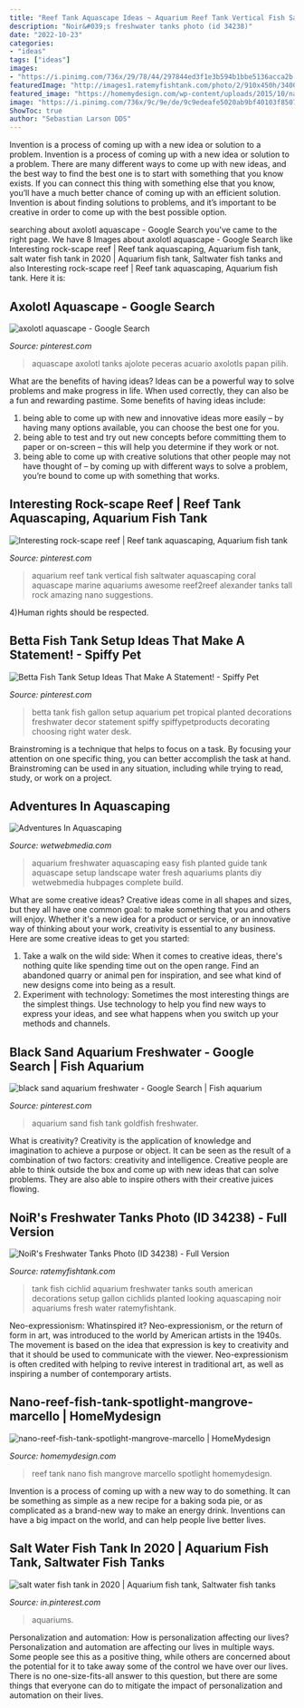 ```yaml
---
title: "Reef Tank Aquascape Ideas ~ Aquarium Reef Tank Vertical Fish Saltwater Aquascaping Coral Aquascape Marine Aquariums Awesome Reef2reef Alexander Tanks Tall Rock Amazing Nano Suggestions"
description: "Noir&#039;s freshwater tanks photo (id 34238)"
date: "2022-10-23"
categories:
- "ideas"
tags: ["ideas"]
images:
- "https://i.pinimg.com/736x/29/78/44/297844ed3f1e3b594b1bbe5136acca2b.jpg"
featuredImage: "http://images1.ratemyfishtank.com/photo/2/910x450h/34000/34238/My-South-American-cichlid-tank--9gpGj1.jpg"
featured_image: "https://homemydesign.com/wp-content/uploads/2015/10/nano-reef-fish-tank-spotlight-mangrove-marcello.jpg"
image: "https://i.pinimg.com/736x/9c/9e/de/9c9edeafe5020ab9bf40103f85075ff6.jpg"
ShowToc: true
author: "Sebastian Larson DDS"
---
```



Invention is a process of coming up with a new idea or solution to a problem.
Invention is a process of coming up with a new idea or solution to a problem. There are many different ways to come up with new ideas, and the best way to find the best one is to start with something that you know exists. If you can connect this thing with something else that you know, you’ll have a much better chance of coming up with an efficient solution. Invention is about finding solutions to problems, and it’s important to be creative in order to come up with the best possible option.

	

		
searching about axolotl aquascape - Google Search you've came to the right page. We have 8 Images about axolotl aquascape - Google Search like Interesting rock-scape reef | Reef tank aquascaping, Aquarium fish tank, salt water fish tank in 2020 | Aquarium fish tank, Saltwater fish tanks and also Interesting rock-scape reef | Reef tank aquascaping, Aquarium fish tank. Here it is:
		
    
## Axolotl Aquascape - Google Search

<img loading=lazy src="https://i.pinimg.com/736x/9b/be/81/9bbe81ed8bff9e256f5d4f40c176c1f2.jpg" onerror="this.onerror=null;this.src='https://tse2.mm.bing.net/th?id=OIP.PaHwxhDvjVMBI6dM8084jgHaFe&amp;pid=15.1';" alt="axolotl aquascape - Google Search">

_Source: pinterest.com_

>aquascape axolotl tanks ajolote peceras acuario axolotls papan pilih. 

	

What are the benefits of having ideas?
Ideas can be a powerful way to solve problems and make progress in life. When used correctly, they can also be a fun and rewarding pastime. Some benefits of having ideas include: 
1) being able to come up with new and innovative ideas more easily – by having many options available, you can choose the best one for you. 
2) being able to test and try out new concepts before committing them to paper or on-screen – this will help you determine if they work or not. 
3) being able to come up with creative solutions that other people may not have thought of – by coming up with different ways to solve a problem, you’re bound to come up with something that works.

    
## Interesting Rock-scape Reef | Reef Tank Aquascaping, Aquarium Fish Tank

<img loading=lazy src="https://i.pinimg.com/736x/9c/9e/de/9c9edeafe5020ab9bf40103f85075ff6.jpg" onerror="this.onerror=null;this.src='https://tse1.mm.bing.net/th?id=OIP.S2ZYJCqXvT_IhQq-NwpbVQHaKl&amp;pid=15.1';" alt="Interesting rock-scape reef | Reef tank aquascaping, Aquarium fish tank">

_Source: pinterest.com_

>aquarium reef tank vertical fish saltwater aquascaping coral aquascape marine aquariums awesome reef2reef alexander tanks tall rock amazing nano suggestions. 

	

4)Human rights should be respected.

    
## Betta Fish Tank Setup Ideas That Make A Statement! - Spiffy Pet

<img loading=lazy src="https://i.pinimg.com/736x/1b/e0/e4/1be0e48b3a5e8d7acc4ad99db2f3c097.jpg" onerror="this.onerror=null;this.src='https://tse1.mm.bing.net/th?id=OIP.nWxUdZ6OHtp_bn9bJthpigHaEr&amp;pid=15.1';" alt="Betta Fish Tank Setup Ideas That Make A Statement! - Spiffy Pet">

_Source: pinterest.com_

>betta tank fish gallon setup aquarium pet tropical planted decorations freshwater decor statement spiffy spiffypetproducts decorating choosing right water desk. 

	

Brainstroming is a technique that helps to focus on a task. By focusing your attention on one specific thing, you can better accomplish the task at hand. Brainstroming can be used in any situation, including while trying to read, study, or work on a project.

    
## Adventures In Aquascaping

<img loading=lazy src="http://www.wetwebmedia.com/ca/volume_2/cav2i6/planted_aquascaping/full_size_pics/5-22_front.JPG" onerror="this.onerror=null;this.src='https://tse1.mm.bing.net/th?id=OIP.EkumoSwJKJX6wtL2fSchAQHaFj&amp;pid=15.1';" alt="Adventures In Aquascaping">

_Source: wetwebmedia.com_

>aquarium freshwater aquascaping easy fish planted guide tank aquascape setup landscape water fresh aquariums plants diy wetwebmedia hubpages complete build. 

	

What are some creative ideas?
Creative ideas come in all shapes and sizes, but they all have one common goal: to make something that you and others will enjoy. Whether it's a new idea for a product or service, or an innovative way of thinking about your work, creativity is essential to any business. Here are some creative ideas to get you started: 
1. Take a walk on the wild side: When it comes to creative ideas, there's nothing quite like spending time out on the open range. Find an abandoned quarry or animal pen for inspiration, and see what kind of new designs come into being as a result. 
2. Experiment with technology: Sometimes the most interesting things are the simplest things. Use technology to help you find new ways to express your ideas, and see what happens when you switch up your methods and channels. 

    
## Black Sand Aquarium Freshwater - Google Search | Fish Aquarium

<img loading=lazy src="https://i.pinimg.com/736x/d1/f2/3d/d1f23d0c125f767c933e9f1a3775536b--aquarium-design-aquarium-ideas.jpg" onerror="this.onerror=null;this.src='https://tse1.mm.bing.net/th?id=OIP.0kbulJ51jGoUfpuP-C9x8gHaFM&amp;pid=15.1';" alt="black sand aquarium freshwater - Google Search | Fish aquarium">

_Source: pinterest.com_

>aquarium sand fish tank goldfish freshwater. 

	

What is creativity?
Creativity is the application of knowledge and imagination to achieve a purpose or object. It can be seen as the result of a combination of two factors: creativity and intelligence. Creative people are able to think outside the box and come up with new ideas that can solve problems. They are also able to inspire others with their creative juices flowing.

    
## NoiR&#039;s Freshwater Tanks Photo (ID 34238) - Full Version

<img loading=lazy src="http://images1.ratemyfishtank.com/photo/2/910x450h/34000/34238/My-South-American-cichlid-tank--9gpGj1.jpg" onerror="this.onerror=null;this.src='https://tse2.mm.bing.net/th?id=OIP.VsfwuerrqdL4u0xMW3FF_gHaEK&amp;pid=15.1';" alt="NoiR&#039;s Freshwater Tanks Photo (ID 34238) - Full Version">

_Source: ratemyfishtank.com_

>tank fish cichlid aquarium freshwater tanks south american decorations setup gallon cichlids planted looking aquascaping noir aquariums fresh water ratemyfishtank. 

	

Neo-expressionism: Whatinspired it?
Neo-expressionism, or the return of form in art, was introduced to the world by American artists in the 1940s. The movement is based on the idea that expression is key to creativity and that it should be used to communicate with the viewer. Neo-expressionism is often credited with helping to revive interest in traditional art, as well as inspiring a number of contemporary artists.

    
## Nano-reef-fish-tank-spotlight-mangrove-marcello | HomeMydesign

<img loading=lazy src="https://homemydesign.com/wp-content/uploads/2015/10/nano-reef-fish-tank-spotlight-mangrove-marcello.jpg" onerror="this.onerror=null;this.src='https://tse2.mm.bing.net/th?id=OIP.f4qveUVcgEgzymC-VhfesQHaF9&amp;pid=15.1';" alt="nano-reef-fish-tank-spotlight-mangrove-marcello | HomeMydesign">

_Source: homemydesign.com_

>reef tank nano fish mangrove marcello spotlight homemydesign. 

	

Invention is a process of coming up with a new way to do something. It can be something as simple as a new recipe for a baking soda pie, or as complicated as a brand-new way to make an energy drink. Inventions can have a big impact on the world, and can help people live better lives.

    
## Salt Water Fish Tank In 2020 | Aquarium Fish Tank, Saltwater Fish Tanks

<img loading=lazy src="https://i.pinimg.com/736x/29/78/44/297844ed3f1e3b594b1bbe5136acca2b.jpg" onerror="this.onerror=null;this.src='https://tse4.mm.bing.net/th?id=OIP.pVIHoHUA4KX47rDTsyrRuAHaE8&amp;pid=15.1';" alt="salt water fish tank in 2020 | Aquarium fish tank, Saltwater fish tanks">

_Source: in.pinterest.com_

>aquariums. 

	

Personalization and automation: How is personalization affecting our lives?
Personalization and automation are affecting our lives in multiple ways. Some people see this as a positive thing, while others are concerned about the potential for it to take away some of the control we have over our lives. There is no one-size-fits-all answer to this question, but there are some things that everyone can do to mitigate the impact of personalization and automation on their lives.

